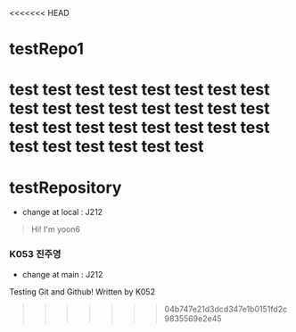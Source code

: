 <<<<<<< HEAD
# testRepo1

test test test test test test
test test test test test test
test test test test test test
test test test test test test
test test test test test test
=======
# testRepository

- change at local : J212

> Hi! I'm yoon6

### K053 진주영

- change at main : J212

Testing Git and Github!
Written by K052
>>>>>>> 04b747e21d3dcd347e1b0151fd2c9835569e2e45
